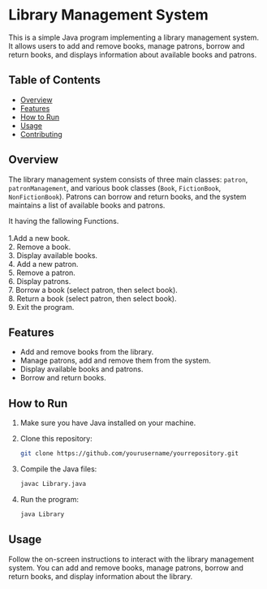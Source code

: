 # Library Management System

This is a simple Java program implementing a library management system. It allows users to add and remove books, manage patrons, borrow and return books, and displays information about available books and patrons.

## Table of Contents

- [Overview](#overview)
- [Features](#features)
- [How to Run](#how-to-run)
- [Usage](#usage)
- [Contributing](#contributing)

## Overview

The library management system consists of three main classes: `patron`, `patronManagement`, and various book classes (`Book`, `FictionBook`, `NonFictionBook`). Patrons can borrow and return books, and the system maintains a list of available books and patrons.

It having the fallowing Functions.
<br/>
<br/>
1.Add a new book. <br/>
2. Remove a book.<br/>
3. Display available books.<br/>
4. Add a new patron.<br/>
5. Remove a patron.<br/>
6. Display patrons. <br/>
7. Borrow a book (select patron, then select book).<br/>
8. Return a book (select patron, then select book). <br/>
9. Exit the program.<br/>

## Features

- Add and remove books from the library.
- Manage patrons, add and remove them from the system.
- Display available books and patrons.
- Borrow and return books.

## How to Run

1. Make sure you have Java installed on your machine.
2. Clone this repository:

    ```bash
    git clone https://github.com/yourusername/yourrepository.git
    ```

3. Compile the Java files:

    ```bash
    javac Library.java
    ```

4. Run the program:

    ```bash
    java Library
    ```

## Usage

Follow the on-screen instructions to interact with the library management system. You can add and remove books, manage patrons, borrow and return books, and display information about the library.







